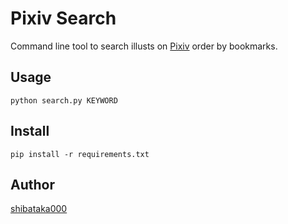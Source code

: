 # Pixiv Search

Command line tool to search illusts on [Pixiv](https://www.pixiv.net/) order by bookmarks.

## Usage
```
python search.py KEYWORD
```

## Install
```
pip install -r requirements.txt
```

## Author
[shibataka000](https://github.com/shibataka000)
